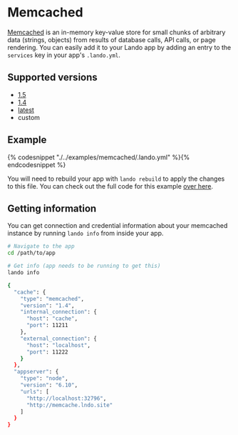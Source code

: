 Memcached
=========

[Memcached](https://memcached.org/) is an in-memory key-value store for small chunks of arbitrary data (strings, objects) from results of database calls, API calls, or page rendering. You can easily add it to your Lando app by adding an entry to the `services` key in your app's `.lando.yml`.

Supported versions
------------------

*   [1.5](https://hub.docker.com/r/_/memcached/)
*   [1.4](https://hub.docker.com/r/_/memcached/)
*   [latest](https://hub.docker.com/r/_/memcached/)
*   custom

Example
-------

{% codesnippet "./../examples/memcached/.lando.yml" %}{% endcodesnippet %}

You will need to rebuild your app with `lando rebuild` to apply the changes to this file. You can check out the full code for this example [over here](https://github.com/kalabox/lando/tree/master/examples/memcached).

Getting information
-------------------

You can get connection and credential information about your memcached instance by running `lando info` from inside your app.

```bash
# Navigate to the app
cd /path/to/app

# Get info (app needs to be running to get this)
lando info

{
  "cache": {
    "type": "memcached",
    "version": "1.4",
    "internal_connection": {
      "host": "cache",
      "port": 11211
    },
    "external_connection": {
      "host": "localhost",
      "port": 11222
    }
  },
  "appserver": {
    "type": "node",
    "version": "6.10",
    "urls": [
      "http://localhost:32796",
      "http://memcache.lndo.site"
    ]
  }
}
```
